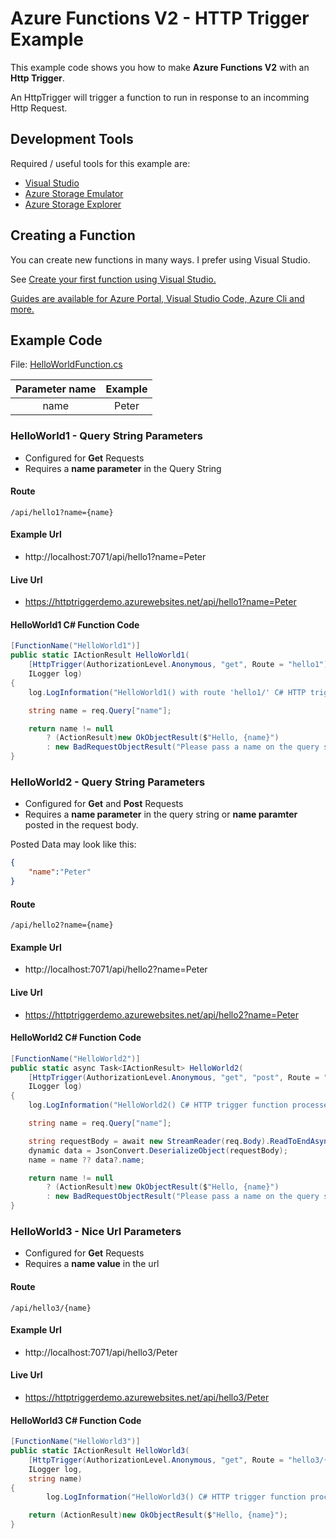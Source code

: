 ﻿# Azure Functions V2 - HTTP Trigger Example


This example code shows you how to make **Azure Functions V2** with an **Http Trigger**.

An HttpTrigger will trigger a function to run in response to an incomming Http Request.

## Development Tools
Required / useful tools for this example are:

* [Visual Studio](https://visualstudio.microsoft.com/)
* [Azure Storage Emulator](https://docs.microsoft.com/en-us/azure/storage/common/storage-use-emulator)
* [Azure Storage Explorer](https://azure.microsoft.com/en-us/features/storage-explorer/)

## Creating a Function 

You can create new functions in many ways. I prefer using Visual Studio.

See [Create your first function using Visual Studio.](https://docs.microsoft.com/en-us/azure/azure-functions/functions-create-your-first-function-visual-studio)

[Guides are available for Azure Portal, Visual Studio Code, Azure Cli and more.](https://docs.microsoft.com/en-us/azure/azure-functions/)
 
 


## Example Code

File: [HelloWorldFunction.cs](/HelloWorldFunction.cs)


| Parameter name  |  Example  |
| :--------:| :-----:|
| name    |     Peter | 
 


### HelloWorld1 - Query String Parameters 
* Configured for **Get** Requests
* Requires a **name parameter** in the Query String

#### Route

```
/api/hello1?name={name}
```

#### Example Url
* http://localhost:7071/api/hello1?name=Peter

#### Live Url
* https://httptriggerdemo.azurewebsites.net/api/hello1?name=Peter

#### HelloWorld1 C# Function Code

```c#
[FunctionName("HelloWorld1")]
public static IActionResult HelloWorld1(
    [HttpTrigger(AuthorizationLevel.Anonymous, "get", Route = "hello1")] HttpRequest req,
    ILogger log)
{
    log.LogInformation("HelloWorld1() with route 'hello1/' C# HTTP trigger function processed a request.");

    string name = req.Query["name"];

    return name != null
        ? (ActionResult)new OkObjectResult($"Hello, {name}")
        : new BadRequestObjectResult("Please pass a name on the query string or in the request body");
}
```

### HelloWorld2 - Query String Parameters
* Configured for **Get** and **Post** Requests
* Requires a **name parameter** in the query string or **name paramter** posted in the request body.

Posted Data may look like this:
```json
{
    "name":"Peter"
}
```

#### Route

```
/api/hello2?name={name}
```

#### Example Url

* http://localhost:7071/api/hello2?name=Peter


#### Live Url

* https://httptriggerdemo.azurewebsites.net/api/hello2?name=Peter

#### HelloWorld2 C# Function Code

```c#
[FunctionName("HelloWorld2")]
public static async Task<IActionResult> HelloWorld2(
    [HttpTrigger(AuthorizationLevel.Anonymous, "get", "post", Route = "hello2")] HttpRequest req,
    ILogger log)
{
    log.LogInformation("HelloWorld2() C# HTTP trigger function processed a request.");

    string name = req.Query["name"];

    string requestBody = await new StreamReader(req.Body).ReadToEndAsync();
    dynamic data = JsonConvert.DeserializeObject(requestBody);
    name = name ?? data?.name;

    return name != null
        ? (ActionResult)new OkObjectResult($"Hello, {name}")
        : new BadRequestObjectResult("Please pass a name on the query string or in the request body");
}
```

### HelloWorld3 - Nice Url Parameters

* Configured for **Get** Requests
* Requires a **name value** in the url
 
#### Route

```
/api/hello3/{name}
```

#### Example Url

* http://localhost:7071/api/hello3/Peter

#### Live Url

* https://httptriggerdemo.azurewebsites.net/api/hello3/Peter

#### HelloWorld3 C# Function Code

```c#
[FunctionName("HelloWorld3")]
public static IActionResult HelloWorld3(
    [HttpTrigger(AuthorizationLevel.Anonymous, "get", Route = "hello3/{name}")] HttpRequest req,
    ILogger log,
    string name)
{
        log.LogInformation("HelloWorld3() C# HTTP trigger function processed a request.");

    return (ActionResult)new OkObjectResult($"Hello, {name}");
}
```

 